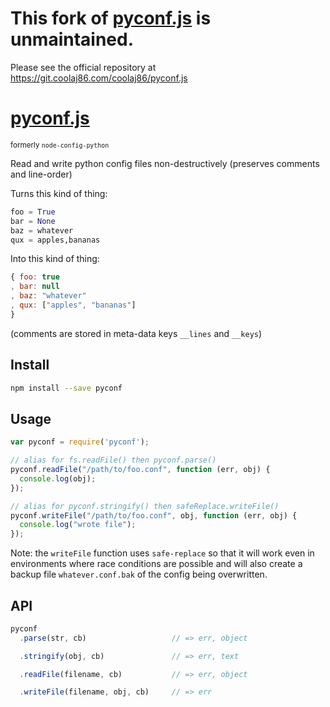 # This fork of [pyconf.js](https://git.coolaj86.com/coolaj86/pyconf.js) is unmaintained.

Please see the official repository at <https://git.coolaj86.com/coolaj86/pyconf.js>

# [pyconf.js](https://git.coolaj86.com/coolaj86/pyconf.js)
<small>formerly `node-config-python`</small>

Read and write python config files non-destructively (preserves comments and line-order)

Turns this kind of thing:

```python
foo = True
bar = None
baz = whatever
qux = apples,bananas
```

Into this kind of thing:

```javascript
{ foo: true
, bar: null
, baz: "whatever"
, qux: ["apples", "bananas"]
}
```

(comments are stored in meta-data keys `__lines` and `__keys`)

## Install

```bash
npm install --save pyconf
```

## Usage

```javascript
var pyconf = require('pyconf');

// alias for fs.readFile() then pyconf.parse()
pyconf.readFile("/path/to/foo.conf", function (err, obj) {
  console.log(obj);
});

// alias for pyconf.stringify() then safeReplace.writeFile()
pyconf.writeFile("/path/to/foo.conf", obj, function (err, obj) {
  console.log("wrote file");
});
```

Note: the `writeFile` function uses `safe-replace` so that it will work even in environments where race conditions are possible and will also create a backup file `whatever.conf.bak` of the config being overwritten.

## API

```javascript
pyconf
  .parse(str, cb)                   // => err, object

  .stringify(obj, cb)               // => err, text

  .readFile(filename, cb)           // => err, object

  .writeFile(filename, obj, cb)     // => err
```
